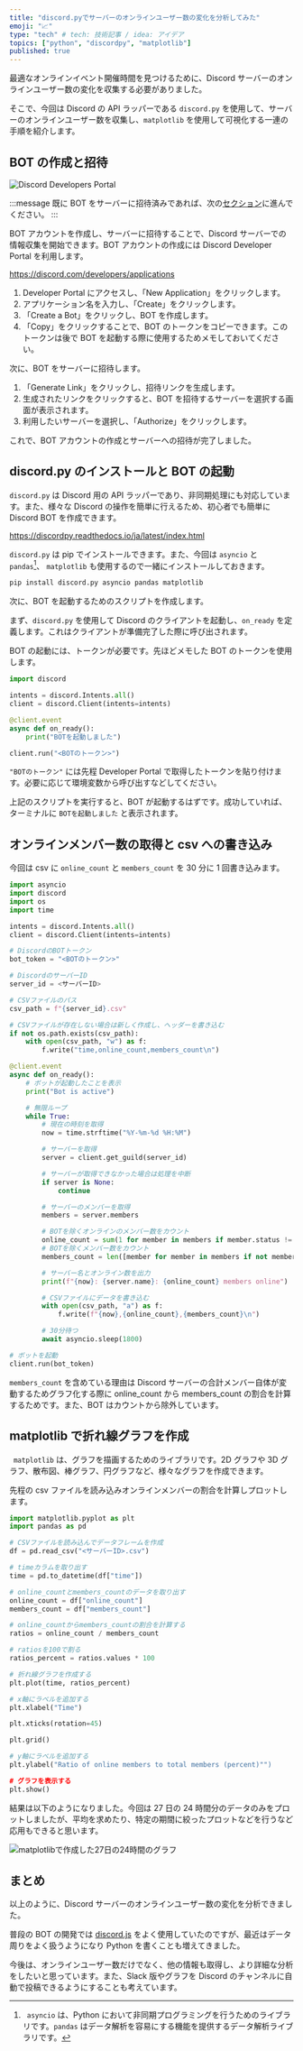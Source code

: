 ```yaml
---
title: "discord.pyでサーバーのオンラインユーザー数の変化を分析してみた"
emoji: "📈"
type: "tech" # tech: 技術記事 / idea: アイデア
topics: ["python", "discordpy", "matplotlib"]
published: true
---
```


最適なオンラインイベント開催時間を見つけるために、Discord サーバーのオンラインユーザー数の変化を収集する必要がありました。

そこで、今回は Discord の API ラッパーである `discord.py` を使用して、サーバーのオンラインユーザー数を収集し、`matplotlib` を使用して可視化する一連の手順を紹介します。

## BOT の作成と招待

![Discord Developers Portal](/images/discord-online-members-chart/discord-bot-create.jpg)

:::message
既に BOT をサーバーに招待済みであれば、次の[セクション](#discord.py-のインストールと-bot-の起動)に進んでください。
:::

BOT アカウントを作成し、サーバーに招待することで、Discord サーバーでの情報収集を開始できます。BOT アカウントの作成には Discord Developer Portal を利用します。

https://discord.com/developers/applications

1. Developer Portal にアクセスし、「New Application」をクリックします。
1. アプリケーション名を入力し、「Create」をクリックします。
1. 「Create a Bot」をクリックし、BOT を作成します。
1. 「Copy」をクリックすることで、BOT のトークンをコピーできます。このトークンは後で BOT を起動する際に使用するためメモしておいてください。

次に、BOT をサーバーに招待します。

1. 「Generate Link」をクリックし、招待リンクを生成します。
1. 生成されたリンクをクリックすると、BOT を招待するサーバーを選択する画面が表示されます。
1. 利用したいサーバーを選択し、「Authorize」をクリックします。

これで、BOT アカウントの作成とサーバーへの招待が完了しました。

## discord.py のインストールと BOT の起動

`discord.py` は Discord 用の API ラッパーであり、非同期処理にも対応しています。また、様々な Discord の操作を簡単に行えるため、初心者でも簡単に Discord BOT を作成できます。

https://discordpy.readthedocs.io/ja/latest/index.html

`discord.py` は pip でインストールできます。また、今回は `asyncio` と `pandas`[^1]、 `matplotlib` も使用するので一緒にインストールしておきます。

[^1]: ` asyncio` は、Python において非同期プログラミングを行うためのライブラリです。`pandas` はデータ解析を容易にする機能を提供するデータ解析ライブラリです。

```bash
pip install discord.py asyncio pandas matplotlib
```

次に、BOT を起動するためのスクリプトを作成します。

まず、`discord.py` を使用して Discord のクライアントを起動し、`on_ready` を定義します。これはクライアントが準備完了した際に呼び出されます。

BOT の起動には、トークンが必要です。先ほどメモした BOT のトークンを使用します。

```py
import discord

intents = discord.Intents.all()
client = discord.Client(intents=intents)

@client.event
async def on_ready():
    print("BOTを起動しました")

client.run("<BOTのトークン>")
```

`"BOTのトークン"` には先程 Developer Portal で取得したトークンを貼り付けます。必要に応じて環境変数から呼び出すなどしてください。

上記のスクリプトを実行すると、BOT が起動するはずです。成功していれば、ターミナルに `BOTを起動しました` と表示されます。

## オンラインメンバー数の取得と csv への書き込み

今回は csv に `online_count` と `members_count` を 30 分に 1 回書き込みます。

```py
import asyncio
import discord
import os
import time

intents = discord.Intents.all()
client = discord.Client(intents=intents)

# DiscordのBOTトークン
bot_token = "<BOTのトークン>"

# DiscordのサーバーID
server_id = <サーバーID>

# CSVファイルのパス
csv_path = f"{server_id}.csv"

# CSVファイルが存在しない場合は新しく作成し、ヘッダーを書き込む
if not os.path.exists(csv_path):
    with open(csv_path, "w") as f:
        f.write("time,online_count,members_count\n")

@client.event
async def on_ready():
    # ボットが起動したことを表示
    print("Bot is active")

    # 無限ループ
    while True:
        # 現在の時刻を取得
        now = time.strftime("%Y-%m-%d %H:%M")

        # サーバーを取得
        server = client.get_guild(server_id)

        # サーバーが取得できなかった場合は処理を中断
        if server is None:
            continue

        # サーバーのメンバーを取得
        members = server.members

        # BOTを除くオンラインのメンバー数をカウント
        online_count = sum(1 for member in members if member.status != discord.Status.offline and not member.bot)
        # BOTを除くメンバー数をカウント
        members_count = len([member for member in members if not member.bot])

        # サーバー名とオンライン数を出力
        print(f"{now}: {server.name}: {online_count} members online")

        # CSVファイルにデータを書き込む
        with open(csv_path, "a") as f:
            f.write(f"{now},{online_count},{members_count}\n")

        # 30分待つ
        await asyncio.sleep(1800)

# ボットを起動
client.run(bot_token)
```

`members_count` を含めている理由は Discord サーバーの合計メンバー自体が変動するためグラフ化する際に online_count から members_count の割合を計算するためです。また、BOT はカウントから除外しています。

## matplotlib で折れ線グラフを作成

` matplotlib` は、グラフを描画するためのライブラリです。2D グラフや 3D グラフ、散布図、棒グラフ、円グラフなど、様々なグラフを作成できます。

先程の csv ファイルを読み込みオンラインメンバーの割合を計算しプロットします。

```py
import matplotlib.pyplot as plt
import pandas as pd

# CSVファイルを読み込んでデータフレームを作成
df = pd.read_csv("<サーバーID>.csv")

# timeカラムを取り出す
time = pd.to_datetime(df["time"])

# online_countとmembers_countのデータを取り出す
online_count = df["online_count"]
members_count = df["members_count"]

# online_countからmembers_countの割合を計算する
ratios = online_count / members_count

# ratiosを100で割る
ratios_percent = ratios.values * 100

# 折れ線グラフを作成する
plt.plot(time, ratios_percent)

# x軸にラベルを追加する
plt.xlabel("Time")

plt.xticks(rotation=45)

plt.grid()

# y軸にラベルを追加する
plt.ylabel("Ratio of online members to total members (percent)"")

# グラフを表示する
plt.show()
```

結果は以下のようになりました。今回は 27 日の 24 時間分のデータのみをプロットしましたが、平均を求めたり、特定の期間に絞ったプロットなどを行うなど応用もできると思います。

![matplotlibで作成した27日の24時間のグラフ](/images/discord-online-members-chart/discord-online-matplotlib-chart.png)

## まとめ

以上のように、Discord サーバーのオンラインユーザー数の変化を分析できました。

普段の BOT の開発では [discord.js](https://discord.js.org/#/) をよく使用していたのですが、最近はデータ周りをよく扱うようになり Python を書くことも増えてきました。

今後は、オンラインユーザー数だけでなく、他の情報も取得し、より詳細な分析をしたいと思っています。また、Slack 版やグラフを Discord のチャンネルに自動で投稿できるようにすることも考えています。
